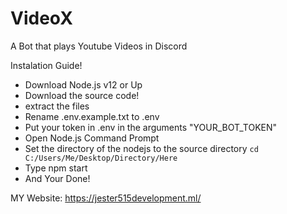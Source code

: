 # VideoX
A Bot that plays Youtube Videos in Discord


Instalation Guide!
 - Download Node.js v12 or Up
 - Download the source code!
 - extract the files
 - Rename .env.example.txt to .env
 - Put your token in .env in the arguments "YOUR_BOT_TOKEN"
 - Open Node.js Command Prompt
 - Set the directory of the nodejs to the source directory `cd C:/Users/Me/Desktop/Directory/Here`
 - Type npm start
 - And Your Done!

MY Website: https://jester515development.ml/
